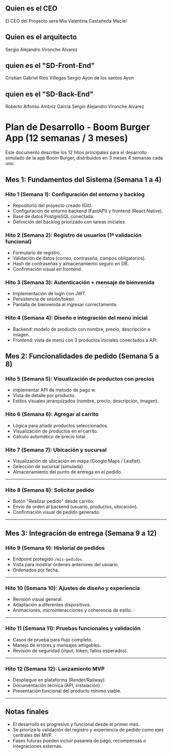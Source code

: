 ## Quien es el CEO
El CEO del Proyecto sera Mia Valentina Castañeda Maciel 

## Quien es el arquitecto
Sergio Alejandro Vironche Alvarez 

## quien es el "SD-Front-End"
Cristian Gabriel Rios Villegas
Sergio Ayon de los santos Ayon
## quien es el "SD-Back-End"
Roberto Alfonso Ambriz Garcia
Sergio Alejandro Vironche Alvarez
# Plan de Desarrollo - Boom Burger App (12 semanas / 3 meses)

Este documento describe los 12 hitos principales para el desarrollo simulado de la app Boom Burger, distribuidos en 3 meses 4 semanas cada uno.


## Mes 1: Fundamentos del Sistema (Semana 1 a 4)

### Hito 1 (Semana 1): Configuración del entorno y backlog
- Repositorio del proyecto creado (Git).
- Configuración de entorno backend (FastAPI) y frontend (React Native).
- Base de datos PostgreSQL conectada.
- Definición del backlog priorizado con tareas iniciales.

### Hito 2 (Semana 2): Registro de usuarios (1ª validación funcional)
- Formulario de registro.
- Validación de datos (correo, contraseña, campos obligatorios).
- Hash de contraseñas y almacenamiento seguro en DB.
- Confirmación visual en frontend.


### Hito 3 (Semana 3): Autenticación + mensaje de bienvenida
- Implementación de login con JWT.
- Persistencia de sesión/token.
- Pantalla de bienvenida al ingresar correctamente.

### Hito 4 (Semana 4): Diseño e integración del menú inicial
- Backend: modelo de producto con nombre, precio, descripción e imagen.
- Frontend: vista de menú con 3 productos iniciales conectados a API.


## Mes 2: Funcionalidades de pedido (Semana 5 a 8)

### Hito 5 (Semana 5): Visualización de productos con precios
- implementar API de metodo de pago         w
- Vista de detalle por producto.
- Estilos visuales jerarquizados (nombre, precio, descripción, imagen).


### Hito 6 (Semana 6): Agregar al carrito
- Lógica para añadir productos seleccionados.
- Visualización de productos en el carrito.
- Cálculo automático de precio total.


### Hito 7 (Semana 7): Ubicación y sucursal
- Visualización de ubicación en mapa (Google Maps / Leaflet).
- Selección de sucursal (simulada).
- Almacenamiento del punto de entrega en el pedido.

---

### Hito 8 (Semana 8): Solicitar pedido
- Botón "Realizar pedido" desde carrito.
- Envío de orden al backend (usuario, productos, ubicación).
- Confirmación visual de pedido generado.

---

## Mes 3: Integración de entrega (Semana 9 a 12)

### Hito 9 (Semana 9): Historial de pedidos
- Endpoint protegido `/mis-pedidos`.
- Vista para mostrar órdenes anteriores del usuario.
- Ordenados por fecha.

---

### Hito 10 (Semana 10): Ajustes de diseño y experiencia 
- Revisión visual general.
- Adaptación a diferentes dispositivos.
- Animaciones, microinteracciones y coherencia de estilo.

---

### Hito 11 (Semana 11): Pruebas funcionales y validación 
- Casos de prueba para flujo completo.
- Manejo de errores y mensajes amigables.
- Revisión de seguridad (input, token, fallos esperados).

---

### Hito 12 (Semana 12): Lanzamiento MVP
- Despliegue en plataforma (Render/Railway).
- Documentación técnica (API, instalación).
- Presentación funcional del producto mínimo viable.

---

## Notas finales
- El desarrollo es progresivo y funcional desde el primer mes.
- Se prioriza la validación del registro y experiencia de pedido como ejes centrales del MVP.
- Fases futuras pueden incluir pasarela de pago, recompensas o integraciones externas.


